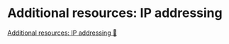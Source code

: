 # Additional resources: IP addressing

[Additional resources: IP addressing 🔗](https://www.coursera.org/learn/introduction-to-networking-and-Cloud-computing/supplement/aoUra/additional-resources-ip-addressing)

